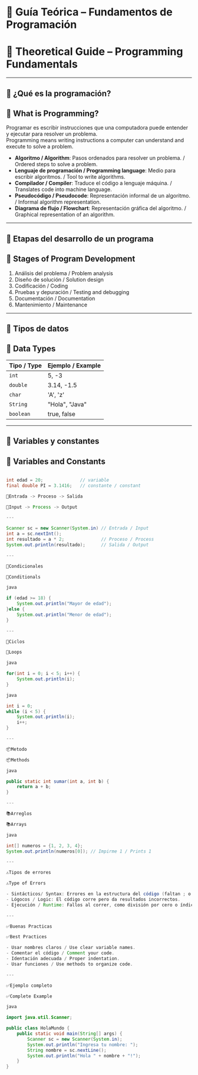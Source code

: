 # 📘 Guía Teórica – Fundamentos de Programación  
# 📘 Theoretical Guide – Programming Fundamentals

---

## 🧠 ¿Qué es la programación?  
## 🧠 What is Programming?

Programar es escribir instrucciones que una computadora puede entender y ejecutar para resolver un problema.  
Programming means writing instructions a computer can understand and execute to solve a problem.

- **Algoritmo / Algorithm**: Pasos ordenados para resolver un problema. / Ordered steps to solve a problem.  
- **Lenguaje de programación / Programming language**: Medio para escribir algoritmos. / Tool to write algorithms.  
- **Compilador / Compiler**: Traduce el código a lenguaje máquina. / Translates code into machine language.  
- **Pseudocódigo / Pseudocode**: Representación informal de un algoritmo. / Informal algorithm representation.  
- **Diagrama de flujo / Flowchart**: Representación gráfica del algoritmo. / Graphical representation of an algorithm.

---

## 🔄 Etapas del desarrollo de un programa  
## 🔄 Stages of Program Development

1. Análisis del problema / Problem analysis  
2. Diseño de solución / Solution design  
3. Codificación / Coding  
4. Pruebas y depuración / Testing and debugging  
5. Documentación / Documentation  
6. Mantenimiento / Maintenance

---

## 🔢 Tipos de datos  
## 🔢 Data Types

| Tipo / Type   | Ejemplo / Example |
|---------------|--------------------|
| `int`         | 5, -3              |
| `double`      | 3.14, -1.5         |
| `char`        | 'A', 'z'           |
| `String`      | "Hola", "Java"     |
| `boolean`     | true, false        |

---

## 🧮 Variables y constantes  
## 🧮 Variables and Constants

```java

int edad = 20;              // variable
final double PI = 3.1416;   // constante / constant

🔁Entrada -> Proceso -> Salida

🔁Input -> Process -> Output

---

Scanner sc = new Scanner(System.in) // Entrada / Input
int a = sc.nextInt();
int resultado = a * 2;              // Proceso / Process
System.out.println(resultado);      // Salida / Output

---

🔀Condicionales

🔀Conditionals

java 

if (edad >= 18) {
    System.out.println("Mayor de edad");
}else {
    System.out.println("Menor de edad");
}

---

🔂Ciclos

🔂Loops

java

for(int i = 0; i < 5; i++) {
    System.out.println(i);
}

java

int i = 0;
while (i < 5) {
    System.out.println(i);
    i++;
}

---

📦Metodo

📦Methods

java 

public static int sumar(int a, int b) {
    return a + b;
}

---

📚Arreglos

📚Arrays 

java

int[] numeros = {1, 2, 3, 4};
System.out.println(numeros[0]); // Impirme 1 / Prints 1

---

⚠️Tipos de errores

⚠️Type of Errors 

- Sintácticos/ Syntax: Errores en la estructura del código (faltan ; o llaves).
- Lógocos / Logic: El código corre pero da resultados incorrectos.
- Ejecución / Runtime: Fallos al correr, como división por cero o índice inválido.

---

✅Buenas Practicas

✅Best Practices

- Usar nombres claros / Use clear variable names.
- Comentar el código / Comment your code.
- Identación adecuada / Proper indentation.
- Usar funciones / Use methods to organize code.

---

✅Ejemplo completo

✅Complete Example

java

import java.util.Scanner;

public class HolaMundo {
    public static void main(String[] args) {
        Scanner sc = new Scanner(System.in);
        System.out.println("Ingresa tu nombre: ");
        String nombre = sc.nextLine();
        System.out.println("Hola " + nombre + "!");
    }
}